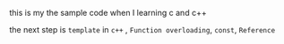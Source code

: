 this is my the sample code when I learning c and c++

the next step is `template` in `c++` , `Function overloading`, `const`, `Reference`

